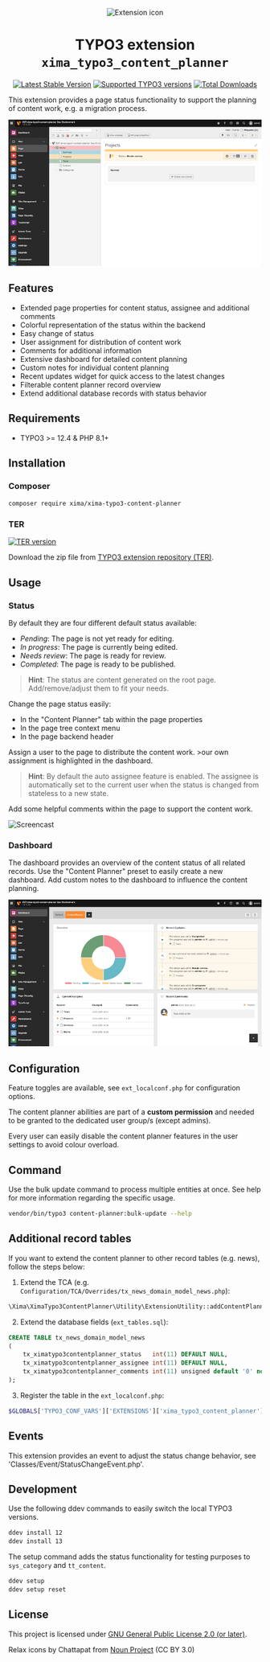 <div align="center">

![Extension icon](Resources/Public/Icons/Extension.svg)

# TYPO3 extension `xima_typo3_content_planner`

[![Latest Stable Version](https://typo3-badges.dev/badge/xima_typo3_content_planner/version/shields.svg)](https://packagist.org/packages/xima/xima-typo3-content-planner)
[![Supported TYPO3 versions](https://badgen.net/badge/TYPO3/12%20&%2013/orange)](https://extensions.typo3.org/extension/xima_typo3_content_planner)
[![Total Downloads](https://typo3-badges.dev/badge/xima_typo3_content_planner/downloads/shields.svg)](https://extensions.typo3.org/extension/xima_typo3_content_planner)

</div>

This extension provides a page status functionality to support the planning of
content work, e.g. a migration process.

![Page](./Documentation/Images/page.png)

## Features

* Extended page properties for content status, assignee and additional comments
* Colorful representation of the status within the backend
* Easy change of status
* User assignment for distribution of content work
* Comments for additional information
* Extensive dashboard for detailed content planning
* Custom notes for individual content planning
* Recent updates widget for quick access to the latest changes
* Filterable content planner record overview
* Extend additional database records with status behavior

## Requirements

* TYPO3 >= 12.4 & PHP 8.1+

## Installation

### Composer

``` bash
composer require xima/xima-typo3-content-planner
```

### TER

[![TER version](https://typo3-badges.dev/badge/xima_typo3_content_planner/version/shields.svg)](https://extensions.typo3.org/extension/xima_typo3_content_planner)

Download the zip file from [TYPO3 extension repository (TER)](https://extensions.typo3.org/extension/xima_typo3_content_planner).

## Usage

### Status

By default they are four different default status available:

- *Pending*: The page is not yet ready for editing.
- *In progress*: The page is currently being edited.
- *Needs review*: The page is ready for review.
- *Completed*: The page is ready to be published.

> **Hint**: The status are content generated on the root page. Add/remove/adjust them to fit your needs.

Change the page status easily:

- In the "Content Planner" tab within the page properties
- In the page tree context menu
- In the page backend header

Assign a user to the page to distribute the content work. >our own assignment is highlighted in the dashboard.

> **Hint**: By default the auto assignee feature is enabled. The assignee is automatically set to the current user when the status is changed from stateless to a new state.

Add some helpful comments within the page to support the content work.

![Screencast](./Documentation/Images/screencast-content-planner.gif)

### Dashboard

The dashboard provides an overview of the content status of all related records.
Use the "Content Planner" preset to easily create a new dashboard.
Add custom notes to the dashboard to influence the content planning.

![Dashboard](./Documentation/Images/dashboard.png)

## Configuration

Feature toggles are available, see `ext_localconf.php` for configuration options.

The content planner abilities are part of a **custom permission** and needed to be granted to the dedicated user group/s (except admins).

Every user can easily disable the content planner features in the user settings to avoid colour overload.

## Command

Use the bulk update command to process multiple entities at once. See help for more information regarding the specific usage.

```bash
vendor/bin/typo3 content-planner:bulk-update --help
```

## Additional record tables

If you want to extend the content planner to other record tables (e.g. news), follow the steps below:

1. Extend the TCA (e.g. `Configuration/TCA/Overrides/tx_news_domain_model_news.php`):

```php
\Xima\XimaTypo3ContentPlanner\Utility\ExtensionUtility::addContentPlannerTabToTCA('tx_news_domain_model_news');
```

2. Extend the database fields (`ext_tables.sql`):

```sql
CREATE TABLE tx_news_domain_model_news
(
    tx_ximatypo3contentplanner_status   int(11) DEFAULT NULL,
    tx_ximatypo3contentplanner_assignee int(11) DEFAULT NULL,
    tx_ximatypo3contentplanner_comments int(11) unsigned default '0' not null,
);
```

3. Register the table in the `ext_localconf.php`:

```php
$GLOBALS['TYPO3_CONF_VARS']['EXTENSIONS']['xima_typo3_content_planner']['registerAdditionalRecordTables'][] = 'tx_news_domain_model_news';
```

## Events

This extension provides an event to adjust the status change behavior, see 'Classes/Event/StatusChangeEvent.php'.

## Development

Use the following ddev commands to easily switch the local TYPO3 versions.

```bash
ddev install 12
ddev install 13
```

The setup command adds the status functionality for testing purposes to `sys_category` and `tt_content`.

```bash
ddev setup
ddev setup reset
```

## License

This project is licensed
under [GNU General Public License 2.0 (or later)](LICENSE.md).

Relax icons by Chattapat
from <a href="https://thenounproject.com/browse/icons/term/relax/" target="_blank" title="relax Icons">
Noun Project</a> (CC BY 3.0)
